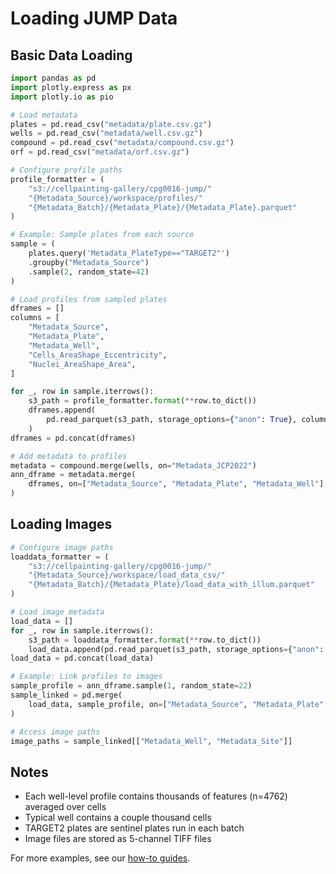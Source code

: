# Loading JUMP Data

## Basic Data Loading

```python
import pandas as pd
import plotly.express as px
import plotly.io as pio

# Load metadata
plates = pd.read_csv("metadata/plate.csv.gz")
wells = pd.read_csv("metadata/well.csv.gz")
compound = pd.read_csv("metadata/compound.csv.gz")
orf = pd.read_csv("metadata/orf.csv.gz")

# Configure profile paths
profile_formatter = (
    "s3://cellpainting-gallery/cpg0016-jump/"
    "{Metadata_Source}/workspace/profiles/"
    "{Metadata_Batch}/{Metadata_Plate}/{Metadata_Plate}.parquet"
)

# Example: Sample plates from each source
sample = (
    plates.query('Metadata_PlateType=="TARGET2"')
    .groupby("Metadata_Source")
    .sample(2, random_state=42)
)

# Load profiles from sampled plates
dframes = []
columns = [
    "Metadata_Source",
    "Metadata_Plate",
    "Metadata_Well",
    "Cells_AreaShape_Eccentricity",
    "Nuclei_AreaShape_Area",
]

for _, row in sample.iterrows():
    s3_path = profile_formatter.format(**row.to_dict())
    dframes.append(
        pd.read_parquet(s3_path, storage_options={"anon": True}, columns=columns)
    )
dframes = pd.concat(dframes)

# Add metadata to profiles
metadata = compound.merge(wells, on="Metadata_JCP2022")
ann_dframe = metadata.merge(
    dframes, on=["Metadata_Source", "Metadata_Plate", "Metadata_Well"]
)
```

## Loading Images

```python
# Configure image paths
loaddata_formatter = (
    "s3://cellpainting-gallery/cpg0016-jump/"
    "{Metadata_Source}/workspace/load_data_csv/"
    "{Metadata_Batch}/{Metadata_Plate}/load_data_with_illum.parquet"
)

# Load image metadata
load_data = []
for _, row in sample.iterrows():
    s3_path = loaddata_formatter.format(**row.to_dict())
    load_data.append(pd.read_parquet(s3_path, storage_options={"anon": True}))
load_data = pd.concat(load_data)

# Example: Link profiles to images
sample_profile = ann_dframe.sample(1, random_state=22)
sample_linked = pd.merge(
    load_data, sample_profile, on=["Metadata_Source", "Metadata_Plate", "Metadata_Well"]
)

# Access image paths
image_paths = sample_linked[["Metadata_Well", "Metadata_Site"]]
```

## Notes

- Each well-level profile contains thousands of features (n=4762) averaged over cells
- Typical well contains a couple thousand cells
- TARGET2 plates are sentinel plates run in each batch
- Image files are stored as 5-channel TIFF files

For more examples, see our [how-to guides](../howto/).
